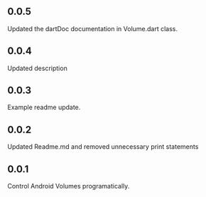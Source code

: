 ## 0.0.5

Updated the dartDoc documentation in Volume.dart class.

## 0.0.4

Updated description

## 0.0.3

Example readme update. 

## 0.0.2

Updated Readme.md and removed unnecessary print statements

## 0.0.1

Control Android Volumes programatically.

